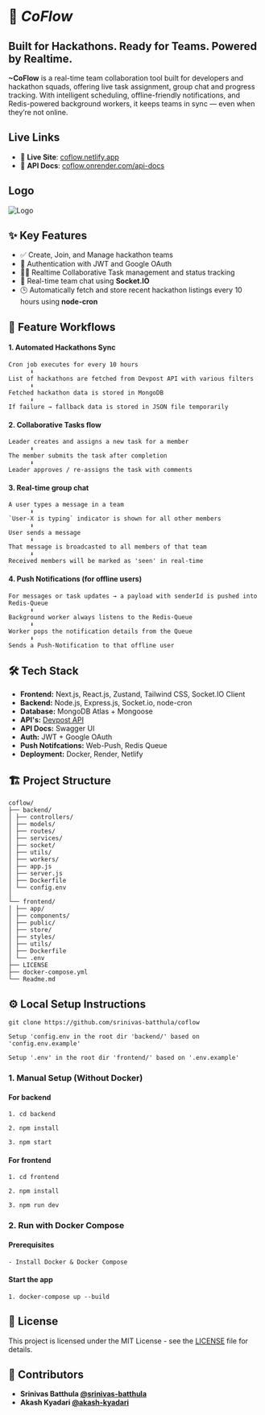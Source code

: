 
#      🚀 ***CoFlow***
## Built for Hackathons. Ready for Teams. Powered by Realtime.

**~CoFlow** is a real-time team collaboration tool built for developers and hackathon squads, offering live task assignment, group chat and progress tracking. With intelligent scheduling, offline-friendly notifications, and Redis-powered background workers, it keeps teams in sync — even when they’re not online.


## Live Links
- 🔗 **Live Site**: [coflow.netlify.app](https://coflow.netlify.app)
- 🔗 **API Docs**: [coflow.onrender.com/api-docs](https://coflow-backend-bcgk.onrender.com/api-docs)

## Logo

![Logo](https://github.com/srinivas-batthula/coflow/blob/main/frontend/public/logosvg.png)

## ✨ Key Features

- ✅ Create, Join, and Manage hackathon teams
- 🔐 Authentication with JWT and Google OAuth
- 🧑‍💻 Realtime Collaborative Task management and status tracking
- 💬 Real-time team chat using **Socket.IO**
- 🕒 Automatically fetch and store recent hackathon listings every 10 hours using **node-cron**
## 🔁 Feature Workflows

#### **1.** Automated Hackathons Sync
```
Cron job executes for every 10 hours
      ⬇
List of hackathons are fetched from Devpost API with various filters
      ⬇
Fetched hackathon data is stored in MongoDB
      ⬇
If failure → fallback data is stored in JSON file temporarily
```

#### **2.** Collaborative Tasks flow
```
Leader creates and assigns a new task for a member
      ⬇
The member submits the task after completion
      ⬇
Leader approves / re-assigns the task with comments

```

#### **3.** Real-time group chat
```
A user types a message in a team
      ⬇
`User-X is typing` indicator is shown for all other members
      ⬇
User sends a message
      ⬇
That message is broadcasted to all members of that team
      ⬇
Received members will be marked as 'seen' in real-time
```

#### **4.** Push Notifications (for offline users)
```
For messages or task updates → a payload with senderId is pushed into Redis-Queue
      ⬇
Background worker always listens to the Redis-Queue
      ⬇
Worker pops the notification details from the Queue
      ⬇
Sends a Push-Notification to that offline user
```


## 🛠 Tech Stack

- **Frontend:** Next.js, React.js, Zustand, Tailwind CSS, Socket.IO Client
- **Backend:** Node.js, Express.js, Socket.io, node-cron
- **Database:** MongoDB Atlas + Mongoose
- **API's:** [Devpost API](https://devpost.com/api/hackathons)
- **API Docs:** Swagger UI
- **Auth:** JWT + Google OAuth
- **Push Notifcations:** Web-Push, Redis Queue
- **Deployment:** Docker, Render, Netlify

## 🏗️ Project Structure

```
coflow/
├── backend/
│ ├── controllers/
│ ├── models/
│ ├── routes/
│ ├── services/
│ ├── socket/
│ ├── utils/
│ ├── workers/
│ ├── app.js
│ ├── server.js
│ ├── Dockerfile
│ └── config.env
│
└── frontend/
│ ├── app/
│ ├── components/
│ ├── public/
│ ├── store/
│ ├── styles/
│ ├── utils/
│ ├── Dockerfile
│ └── .env
├── LICENSE
├── docker-compose.yml
└── Readme.md
```

## ⚙️ Local Setup Instructions

```git clone https://github.com/srinivas-batthula/coflow```

```Setup 'config.env in the root dir 'backend/' based on 'config.env.example'```

```Setup '.env' in the root dir 'frontend/' based on '.env.example'```

### 1. Manual Setup (Without Docker)
#### For backend
```
1. cd backend
```
```
2. npm install
```
```
3. npm start
```

#### For frontend
```
1. cd frontend
```
```
2. npm install
```
```
3. npm run dev
```

### 2. Run with Docker Compose
#### Prerequisites
```
- Install Docker & Docker Compose
```

#### Start the app
```
1. docker-compose up --build
```

## 📝 License

This project is licensed under the MIT License - see the [LICENSE](https://github.com/srinivas-batthula/coflow/blob/main/LICENSE) file for details.
## 👥 Contributors

- **Srinivas Batthula [@srinivas-batthula](https://github.com/srinivas-batthula)**
- **Akash Kyadari [@akash-kyadari](https://github.com/akash-kyadari)**